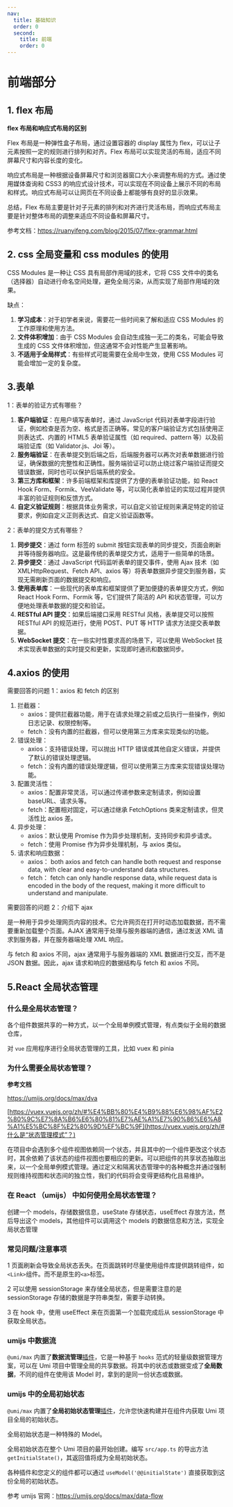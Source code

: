 ```yaml
---
nav:
  title: 基础知识
  order: 0
  second:
    title: 前端
    order: 0
---
```


# 前端部分

## 1. flex 布局

**flex 布局和响应式布局的区别**

Flex 布局是一种弹性盒子布局，通过设置容器的 display 属性为 flex，可以让子元素按照一定的规则进行排列和对齐。Flex 布局可以实现灵活的布局，适应不同屏幕尺寸和内容长度的变化。

响应式布局是一种根据设备屏幕尺寸和浏览器窗口大小来调整布局的方式。通过使用媒体查询和 CSS3 的响应式设计技术，可以实现在不同设备上展示不同的布局和样式。响应式布局可以让网页在不同设备上都能够有良好的显示效果。

总结，Flex 布局主要是针对子元素的排列和对齐进行灵活布局，而响应式布局主要是针对整体布局的调整来适应不同设备和屏幕尺寸。

参考文档：https://ruanyifeng.com/blog/2015/07/flex-grammar.html

## 2. css 全局变量和 css modules 的使用

CSS Modules 是一种让 CSS 具有局部作用域的技术，它将 CSS 文件中的类名（选择器）自动进行命名空间处理，避免全局污染，从而实现了局部作用域的效果。

缺点：

1. **学习成本**：对于初学者来说，需要花一些时间来了解和适应 CSS Modules 的工作原理和使用方法。
2. **文件体积增加**：由于 CSS Modules 会自动生成独一无二的类名，可能会导致生成的 CSS 文件体积增加，但这通常不会对性能产生显著影响。
3. **不适用于全局样式**：有些样式可能需要在全局中生效，使用 CSS Modules 可能会增加一定的复杂度。

## 3.表单

1：表单的验证方式有哪些？

1. **客户端验证**：在用户填写表单时，通过 JavaScript 代码对表单字段进行验证，例如检查是否为空、格式是否正确等。常见的客户端验证方式包括使用正则表达式、内置的 HTML5 表单验证属性（如 required、pattern 等）以及前端验证库（如 Validator.js、Joi 等）。
2. **服务端验证**：在表单提交到后端之后，后端服务器可以再次对表单数据进行验证，确保数据的完整性和正确性。服务端验证可以防止绕过客户端验证而提交错误数据，同时也可以保护后端系统的安全。
3. **第三方库和框架**：许多前端框架和库提供了方便的表单验证功能，如 React Hook Form、Formik、VeeValidate 等，可以简化表单验证的实现过程并提供丰富的验证规则和反馈方式。
4. **自定义验证规则**：根据具体业务需求，可以自定义验证规则来满足特定的验证要求，例如自定义正则表达式、自定义验证函数等。

2：表单的提交方式有哪些？

1. **同步提交**：通过 form 标签的 submit 按钮实现表单的同步提交，页面会刷新并等待服务器响应。这是最传统的表单提交方式，适用于一些简单的场景。
2. **异步提交**：通过 JavaScript 代码监听表单的提交事件，使用 Ajax 技术（如 XMLHttpRequest、Fetch API、axios 等）将表单数据异步提交到服务器，实现无需刷新页面的数据提交和响应。
3. **使用表单库**：一些现代的表单库和框架提供了更加便捷的表单提交方式，例如 React Hook Form、Formik 等，它们提供了简洁的 API 和状态管理，可以方便地处理表单数据的提交和验证。
4. **RESTful API 提交**：如果后端接口采用 RESTful 风格，表单提交可以按照 RESTful API 的规范进行，使用 POST、PUT 等 HTTP 请求方法提交表单数据。
5. **WebSocket 提交**：在一些实时性要求高的场景下，可以使用 WebSocket 技术实现表单数据的实时提交和更新，实现即时通讯和数据同步。

## 4.axios 的使用

需要回答的问题 1：axios 和 fetch 的区别

1. 拦截器：
   - axios：提供拦截器功能，用于在请求处理之前或之后执行一些操作，例如日志记录、权限控制等。
   - fetch：没有内置的拦截器，但可以使用第三方库来实现类似的功能。
2. 错误处理：
   - axios：支持错误处理，可以抛出 HTTP 错误或其他自定义错误，并提供了默认的错误处理逻辑。
   - fetch：没有内置的错误处理逻辑，但可以使用第三方库来实现错误处理功能。
3. 配置灵活性：
   - axios：配置非常灵活，可以通过传递参数来定制请求，例如设置 baseURL、请求头等。
   - fetch：配置相对固定，可以通过继承 FetchOptions 类来定制请求，但灵活性比 axios 差。
4. 异步处理：
   - axios：默认使用 Promise 作为异步处理机制，支持同步和异步请求。
   - fetch：使用 Promise 作为异步处理机制，与 axios 类似。
5. 请求和响应数据：
   - axios： both axios and fetch can handle both request and response data, with clear and easy-to-understand data structures.
   - fetch： fetch can only handle response data, while request data is encoded in the body of the request, making it more difficult to understand and manipulate.

需要回答的问题 2：介绍下 ajax

是一种用于异步处理网页内容的技术。它允许网页在打开时动态加载数据，而不需要重新加载整个页面。AJAX 通常用于处理与服务器端的通信，通过发送 XML 请求到服务器，并在服务器端处理 XML 响应。

与 fetch 和 axios 不同，ajax 通常用于与服务器端的 XML 数据进行交互，而不是 JSON 数据。因此，ajax 请求和响应的数据结构与 fetch 和 axios 不同。

## 5.React 全局状态管理

### 什么是全局状态管理？

各个组件数据共享的一种方式，以一个全局单例模式管理，有点类似于全局的数据仓库，

对 `vue` 应用程序进行全局状态管理的工具，比如 vuex 和 pinia

### 为什么需要全局状态管理？

**参考文档**

https://umijs.org/docs/max/dva

[https://vuex.vuejs.org/zh/#%E4%BB%80%E4%B9%88%E6%98%AF%E2%80%9C%E7%8A%B6%E6%80%81%E7%AE%A1%E7%90%86%E6%A8%A1%E5%BC%8F%E2%80%9D%EF%BC%9F](https://vuex.vuejs.org/zh/#什么是“状态管理模式”？)

在项目中会遇到多个组件视图依赖同一个状态，并且其中的一个组件更改这个状态时，其余依赖了该状态的组件视图也要相应的更新。可以把组件的共享状态抽取出来，以一个全局单例模式管理。通过定义和隔离状态管理中的各种概念并通过强制规则维持视图和状态间的独立性，我们的代码将会变得更结构化且易维护。

### 在 React （umijs） 中如何使用全局状态管理？

创建一个 models，存储数据信息，useState 存储状态，useEffect 存放方法，然后导出这个 models，其他组件可以调用这个 models 的数据信息和方法，实现全局状态管理

### 常见问题/注意事项

1 页面刷新会导致全局状态丢失。在页面跳转时尽量使用组件库提供跳转组件，如`<Link>`组件。而不是原生的`<a>`标签。

2 可以使用 sessionStorage 来存储全局状态，但是需要注意的是 sessionStorage 存储的数据是字符串类型，需要手动转换。

3 在 hook 中，使用 useEffect 来在页面第一个加载完成后从 sessionStorage 中获取全局状态。

### umijs 中数据流

`@umi/max` 内置了**数据流管理**[插件](https://github.com/umijs/umi/blob/master/packages/plugins/src/model.ts)，它是一种基于 `hooks` 范式的轻量级数据管理方案，可以在 Umi 项目中管理全局的共享数据。将其中的状态或数据变成了**全局数据**，不同的组件在使用该 Model 时，拿到的是同一份状态或数据。

### umijs 中的全局初始状态

`@umi/max` 内置了**全局初始状态管理**[插件](https://github.com/umijs/umi/blob/master/packages/plugins/src/initial-state.ts)，允许您快速构建并在组件内获取 Umi 项目全局的初始状态。

全局初始状态是一种特殊的 Model。

全局初始状态在整个 Umi 项目的最开始创建。编写 `src/app.ts` 的导出方法 `getInitialState()`，其返回值将成为全局初始状态。

各种插件和您定义的组件都可以通过 `useModel('@@initialState')` 直接获取到这份全局的初始状态。

参考 umijs 官网：https://umijs.org/docs/max/data-flow

